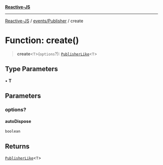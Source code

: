 [**Reactive-JS**](../../../README.md)

***

[Reactive-JS](../../../README.md) / [events/Publisher](../README.md) / create

# Function: create()

> **create**\<`T`\>(`options`?): [`PublisherLike`](../../interfaces/PublisherLike.md)\<`T`\>

## Type Parameters

• **T**

## Parameters

### options?

#### autoDispose

`boolean`

## Returns

[`PublisherLike`](../../interfaces/PublisherLike.md)\<`T`\>
